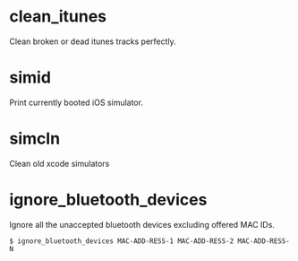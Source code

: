 # clean_itunes

Clean broken or dead itunes tracks perfectly.

# simid
Print currently booted iOS simulator.

# simcln
Clean old xcode simulators

# ignore_bluetooth_devices
Ignore all the unaccepted bluetooth devices excluding offered MAC IDs.

```
$ ignore_bluetooth_devices MAC-ADD-RESS-1 MAC-ADD-RESS-2 MAC-ADD-RESS-N
```
